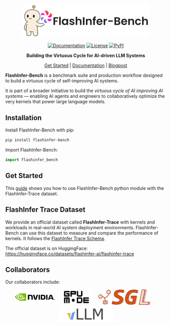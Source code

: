 <div align="center" id="top">

<img src="web/packages/ui/src/brand/fib_logo.png" alt="logo" width="400" margin="10px"></img>

[![Documentation](https://img.shields.io/badge/docs-latest-green)](https://bench.flashinfer.ai/docs/)
[![License](https://img.shields.io/badge/license-apache_2-blue)](https://github.com/flashinfer-ai/flashinfer-bench/blob/main/LICENCE)
[![PyPI](https://img.shields.io/pypi/v/flashinfer-bench)](https://pypi.org/project/flashinfer-bench/)

**Building the Virtuous Cycle for AI-driven LLM Systems**

[Get Started](#get-started) | [Documentation](https://bench.flashinfer.ai/docs/) | [Blogpost](https://flashinfer.ai/2025/10/21/flashinfer-bench.html)
</div>

**FlashInfer-Bench** is a benchmark suite and production workflow designed to build a virtuous cycle of self-improving AI systems.

It is part of a broader initiative to build the *virtuous cycle of AI improving AI systems* — enabling AI agents and engineers to collaboratively optimize the very kernels that power large language models.

## Installation

Install FlashInfer-Bench with pip:

```bash
pip install flashinfer-bench
```

Import FlashInfer-Bench:

```python
import flashinfer_bench
```

## Get Started

This [guide](https://bench.flashinfer.ai/docs/start/quick_start) shows you how to use FlashInfer-Bench python module with the FlashInfer-Trace dataset.

## FlashInfer Trace Dataset

We provide an official dataset called **FlashInfer-Trace** with kernels and workloads in real-world AI system deployment environments. FlashInfer-Bench can use this dataset to measure and compare the performance of kernels. It follows the [FlashInfer Trace Schema](https://bench.flashinfer.ai/docs/flashinfer-trace).

The official dataset is on HuggingFace: https://huggingface.co/datasets/flashinfer-ai/flashinfer-trace

## Collaborators

Our collaborators include:

<div align="center">

[<img src="https://raw.githubusercontent.com/mlc-ai/XGrammar-web-assets/refs/heads/main/repo/nvidia.svg" height=50/>](https://github.com/NVIDIA/TensorRT-LLM)
&emsp;
[<img src="https://raw.githubusercontent.com/mlc-ai/XGrammar-web-assets/refs/heads/main/repo/gpu_mode.png" height=50/>](https://github.com/gpu-mode)
&emsp;
[<img src="https://raw.githubusercontent.com/mlc-ai/XGrammar-web-assets/refs/heads/main/repo/sglang.png" height=50/>](https://github.com/sgl-project/sglang)
&emsp;
[<img src="https://raw.githubusercontent.com/mlc-ai/XGrammar-web-assets/refs/heads/main/repo/vllm.png" height=50/>](https://github.com/vllm-project/vllm)

</div>
